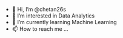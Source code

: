 - 👋 Hi, I’m @chetan26s
- 👀 I’m interested in Data Analytics
- 🌱 I’m currently learning Machine Learning
- 📫 How to reach me ...

<!---
chetan26s/chetan26s is a ✨ special ✨ repository because its `README.md` (this file) appears on your GitHub profile.
You can click the Preview link to take a look at your changes.
--->
